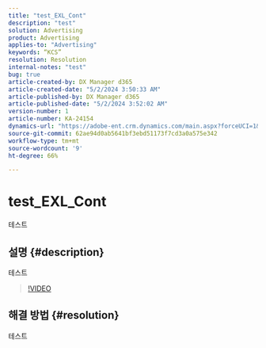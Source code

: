 ```yaml
---
title: "test_EXL_Cont"
description: "test"
solution: Advertising
product: Advertising
applies-to: "Advertising"
keywords: “KCS”
resolution: Resolution
internal-notes: "test"
bug: true
article-created-by: DX Manager d365
article-created-date: "5/2/2024 3:50:33 AM"
article-published-by: DX Manager d365
article-published-date: "5/2/2024 3:52:02 AM"
version-number: 1
article-number: KA-24154
dynamics-url: "https://adobe-ent.crm.dynamics.com/main.aspx?forceUCI=1&pagetype=entityrecord&etn=knowledgearticle&id=e6c6081b-3708-ef11-9f8a-6045bd0065b6"
source-git-commit: 62ae94d0ab5641bf3ebd51173f7cd3a0a575e342
workflow-type: tm+mt
source-wordcount: '9'
ht-degree: 66%

---
```


# test_EXL_Cont


테스트

## 설명 {#description}

테스트

>[!VIDEO](https://video.tv.adobe.com/v/18696?quality=9&amp;learn=on)




## 해결 방법 {#resolution}


테스트
